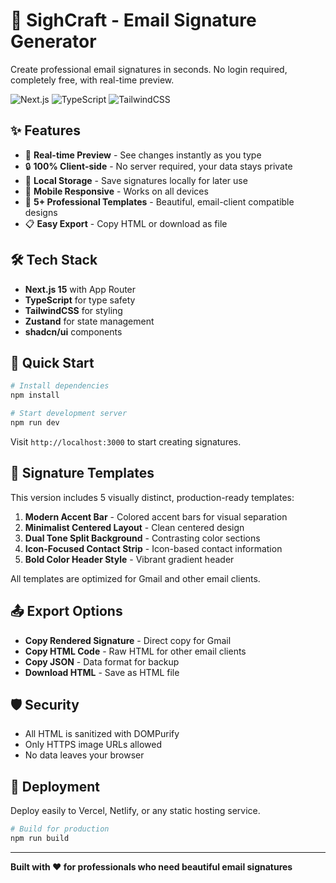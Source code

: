 # 📧 SighCraft - Email Signature Generator

Create professional email signatures in seconds. No login required, completely free, with real-time preview.

![Next.js](https://img.shields.io/badge/Next.js-15-black?style=for-the-badge&logo=next.js)
![TypeScript](https://img.shields.io/badge/TypeScript-Strict-blue?style=for-the-badge&logo=typescript)
![TailwindCSS](https://img.shields.io/badge/TailwindCSS-3.0-38B2AC?style=for-the-badge&logo=tailwind-css)

## ✨ Features

- 🚀 **Real-time Preview** - See changes instantly as you type
- 🔒 **100% Client-side** - No server required, your data stays private
- 💾 **Local Storage** - Save signatures locally for later use
- 📱 **Mobile Responsive** - Works on all devices
- 🎨 **5+ Professional Templates** - Beautiful, email-client compatible designs
- 📋 **Easy Export** - Copy HTML or download as file

## 🛠️ Tech Stack

- **Next.js 15** with App Router
- **TypeScript** for type safety
- **TailwindCSS** for styling
- **Zustand** for state management
- **shadcn/ui** components

## 🚀 Quick Start

```bash
# Install dependencies
npm install

# Start development server
npm run dev
```

Visit `http://localhost:3000` to start creating signatures.

## 🎨 Signature Templates

This version includes 5 visually distinct, production-ready templates:

1. **Modern Accent Bar** - Colored accent bars for visual separation
2. **Minimalist Centered Layout** - Clean centered design
3. **Dual Tone Split Background** - Contrasting color sections
4. **Icon-Focused Contact Strip** - Icon-based contact information
5. **Bold Color Header Style** - Vibrant gradient header

All templates are optimized for Gmail and other email clients.

## 📤 Export Options

- **Copy Rendered Signature** - Direct copy for Gmail
- **Copy HTML Code** - Raw HTML for other email clients
- **Copy JSON** - Data format for backup
- **Download HTML** - Save as HTML file

## 🛡️ Security

- All HTML is sanitized with DOMPurify
- Only HTTPS image URLs allowed
- No data leaves your browser

## 🚀 Deployment

Deploy easily to Vercel, Netlify, or any static hosting service.

```bash
# Build for production
npm run build
```

---

**Built with ❤️ for professionals who need beautiful email signatures**
